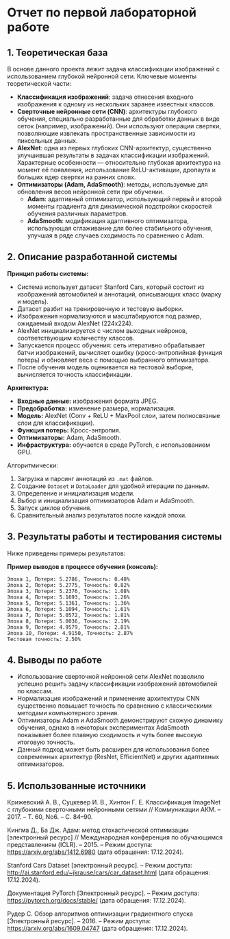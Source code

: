 # Отчет по первой лабораторной работе

## 1. Теоретическая база

В основе данного проекта лежит задача классификации изображений с использованием глубокой нейронной сети. Ключевые моменты теоретической части:

- **Классификация изображений**: задача отнесения входного изображения к одному из нескольких заранее известных классов.
- **Сверточные нейронные сети (CNN)**: архитектуры глубокого обучения, специально разработанные для обработки данных в виде сеток (например, изображений). Они используют операции свертки, позволяющие извлекать пространственные зависимости из пиксельных данных.
- **AlexNet**: одна из первых глубоких CNN-архитектур, существенно улучшившая результаты в задачах классификации изображений. Характерные особенности — относительно глубокая архитектура на момент её появления, использование ReLU-активации, дропаута и больших ядер свертки на ранних слоях.
- **Оптимизаторы (Adam, AdaSmooth)**: методы, используемые для обновления весов нейронной сети при обучении.
  - **Adam**: адаптивный оптимизатор, использующий первый и второй моменты градиента для динамической подстройки скоростей обучения различных параметров.
  - **AdaSmooth**: модификация адаптивного оптимизатора, использующая сглаживание для более стабильного обучения, улучшая в ряде случаев сходимость по сравнению с Adam.

## 2. Описание разработанной системы

**Принцип работы системы:**
- Система использует датасет Stanford Cars, который состоит из изображений автомобилей и аннотаций, описывающих класс (марку и модель).
- Датасет разбит на тренировочную и тестовую выборки.
- Изображения нормализуются и масштабируются под размер, ожидаемый входом AlexNet (224x224).
- AlexNet инициализируется с числом выходных нейронов, соответствующим количеству классов.
- Запускается процесс обучения: сеть итеративно обрабатывает батчи изображений, вычисляет ошибку (кросс-энтропийная функция потерь) и обновляет веса с помощью выбранного оптимизатора.
- После обучения модель оценивается на тестовой выборке, вычисляется точность классификации.

**Архитектура:**
- **Входные данные:** изображения формата JPEG.
- **Предобработка:** изменение размера, нормализация.
- **Модель:** AlexNet (Conv + ReLU + MaxPool слои, затем полносвязные слои для классификации).
- **Функция потерь:** Кросс-энтропия.
- **Оптимизаторы:** Adam, AdaSmooth.
- **Инфраструктура:** обучается в среде PyTorch, с использованием GPU.
  
Алгоритмически:
1. Загрузка и парсинг аннотаций из `.mat` файлов.
2. Создание `Dataset` и `DataLoader` для удобной итерации по данным.
3. Определение и инициализация модели.
4. Выбор и инициализация оптимизаторов Adam и AdaSmooth.
5. Запуск циклов обучения.
6. Сравнительный анализ результатов после каждой эпохи.

## 3. Результаты работы и тестирования системы

Ниже приведены примеры результатов:

**Пример выводов в процессе обучения (консоль):**
```
Эпоха 1, Потери: 5.2786, Точность: 0.48%
Эпоха 2, Потери: 5.2775, Точность: 0.82%
Эпоха 3, Потери: 5.2376, Точность: 1.08%
Эпоха 4, Потери: 5.1693, Точность: 1.26%
Эпоха 5, Потери: 5.1361, Точность: 1.36%
Эпоха 6, Потери: 5.1094, Точность: 1.61%
Эпоха 7, Потери: 5.0572, Точность: 1.81%
Эпоха 8, Потери: 5.0036, Точность: 2.19%
Эпоха 9, Потери: 4.9579, Точность: 2.81%
Эпоха 10, Потери: 4.9150, Точность: 2.87%
Тестовая точность: 2.50%
```

## 4. Выводы по работе

- Использование сверточной нейронной сети AlexNet позволило успешно решить задачу классификации изображений автомобилей по классам.
- Нормализация изображений и применение архитектуры CNN существенно повышает точность по сравнению с классическими методами компьютерного зрения.
- Оптимизаторы Adam и AdaSmooth демонстрируют схожую динамику обучения, однако в некоторых экспериментах AdaSmooth показывает более плавную сходимость и чуть более высокую итоговую точность.
- Данный подход может быть расширен для использования более современных архитектур (ResNet, EfficientNet) и других адаптивных оптимизаторов.

## 5. Использованные источники

Крижевский А. В., Суцкевер И. В., Хинтон Г. Е. Классификация ImageNet с глубокими сверточными нейронными сетями // Коммуникации АКМ. – 2017. – Т. 60, No6. – С. 84–90.

Кингма Д., Ба Дж. Адам: метод стохастической оптимизации [электронный ресурс] // Международная конференция по обучающимся представлениям (ICLR). – 2015. – Режим доступа: https://arxiv.org/abs/1412.6980 (дата обращения: 17.12.2024).

Stanford Cars Dataset [электронный ресурс]. – Режим доступа: http://ai.stanford.edu/~jkrause/cars/car_dataset.html (дата обращения: 17.12.2024).

Документация PyTorch [Электронный ресурс]. – Режим доступа: https://pytorch.org/docs/stable/ (дата обращения: 17.12.2024).

Рудер С. Обзор алгоритмов оптимизации градиентного спуска [Электронный ресурс]. – 2016. – Режим доступа: https://arxiv.org/abs/1609.04747 (дата обращения: 17.12.2024).
